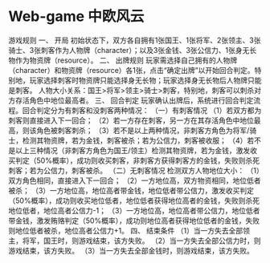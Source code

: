 # Web-game 中欧风云
游戏规则
一、	开局
初始状态下，双方各自拥有1张国王、1张将军、2张领主、3张骑士、3张刺客作为人物牌（character）；以及3张金钱、3张公信力、1张身无长物作为物资牌（resource）。
二、	出牌规则
玩家需选择自己拥有的人物牌（character）和物资牌（resource）各1张，点击“确定出牌”以开始回合判定。特别地，玩家选择刺客时物资牌只能选择身无长物；玩家选择身无长物后人物牌只能是刺客。
人物大小关系：国王>将军>领主>骑士>刺客，特别地，刺客可以刺杀对方存活角色中地位最高者。
三、	回合判定
玩家确认出牌后，系统进行回合判定流程。回合判定分为有刺客和没刺客两种情况：
（一）有刺客情况
（1）若双方都为刺客则直接进入下一回合；
（2）若一方存在刺客，另一方在其存活角色中地位最高，则该角色被刺客刺杀；
（3）若不是以上两种情况，非刺客方角色为将军/骑士，检测其物资牌，若为金钱，刺客被杀；若为公信力，刺客被收服；
（4）若不是以上三种情况（非刺客方角色为国王/领主）检测其物资牌，若为金钱，激发收买判定（50%概率），成功则收买刺客，非刺客方获得刺客方的金钱，失败则杀死刺客；若为公信力，刺客被杀。
（二）无刺客情况
检测双方人物地位大小：
（1）双方角色相同，直接进入下一回合；
（2）一方地位高，双方物资相同，地位低者被杀；
（3）一方地位高，地位高者带金钱，地位低者带公信力，激发收买判定（50%概率），成功则收买地位低者，地位低者获得地位高者的金钱，失败则杀死地位低者，地位高者公信力-1；
（3）一方地位高，地位高者带公信力，地位低者带金钱，激发贿赂判定（50%概率），成功则地位高者获得地位低者的金钱，失败则地位低者被杀，地位高者公信力+1。
四、	结束条件
（1）当一方失去全部领主，将军，国王时，则游戏结束，该方失败。
（2）当一方失去全部公信力时，则游戏结束，该方失败。
（3）当一方失去全部金钱时，则游戏结束，该方失败。
